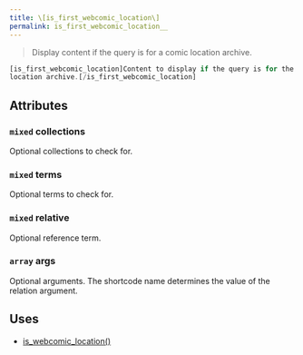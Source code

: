 ```yaml
---
title: \[is_first_webcomic_location\]
permalink: is_first_webcomic_location__
---
```


> Display content if the query is for a comic location archive.

```php
[is_first_webcomic_location]Content to display if the query is for the first comic
location archive.[/is_first_webcomic_location]
```

## Attributes

### `mixed` collections
Optional collections to check for.

### `mixed` terms
Optional terms to check for.

### `mixed` relative
Optional reference term.

### `array` args
Optional arguments. The shortcode name determines the
value of the relation argument.

## Uses
- [is_webcomic_location()](is_webcomic_location())
